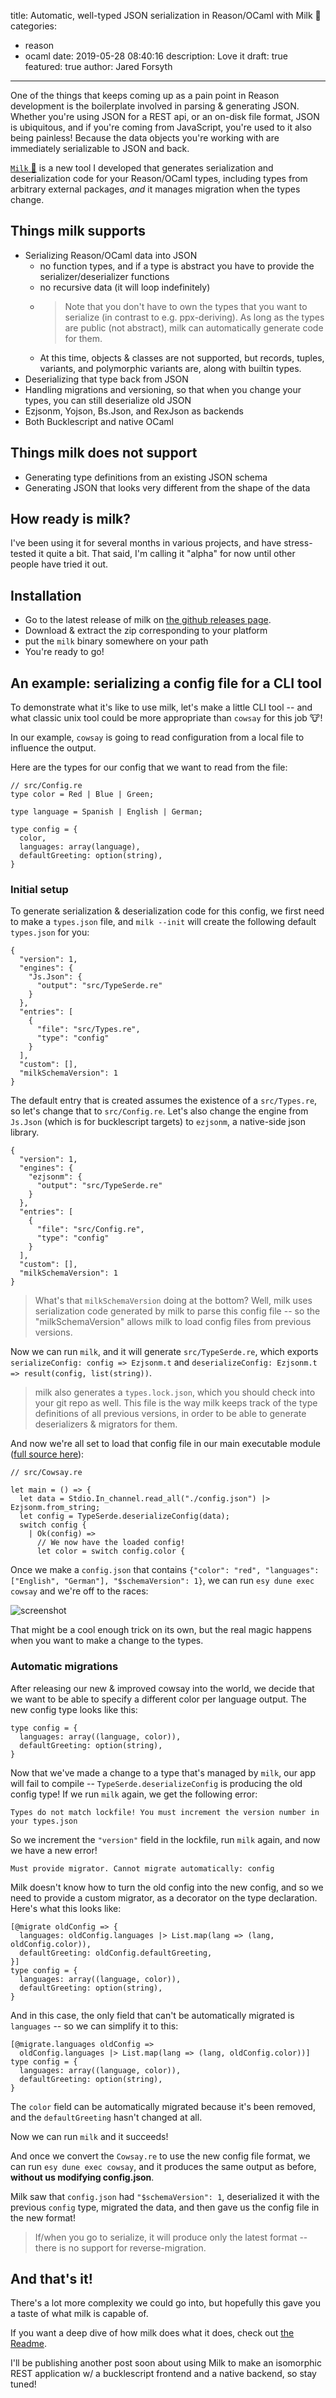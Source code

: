 title: Automatic, well-typed JSON serialization in Reason/OCaml with Milk 🥛
categories:
  - reason
  - ocaml
date: 2019-05-28 08:40:16
description: Love it
draft: true
featured: true
author: Jared Forsyth
---

One of the things that keeps coming up as a pain point in Reason development is the boilerplate involved in parsing & generating JSON. Whether you're using JSON for a REST api, or an on-disk file format, JSON is ubiquitous, and if you're coming from JavaScript, you're used to it also being painless! Because the data objects you're working with are immediately serializable to JSON and back.

[`Milk` 🥛](https://github.com/jaredly/milk) is a new tool I developed that generates serialization and deserialization code for your Reason/OCaml types, including types from arbitrary external packages, *and* it manages migration when the types change.

<!-- more -->

## Things milk supports

- Serializing Reason/OCaml data into JSON
    - no function types, and if a type is abstract you have to provide the serializer/deserializer functions
    - no recursive data (it will loop indefinitely)
    - > Note that you don't have to own the types that you want to serialize (in contrast to e.g. ppx-deriving). As long as the types are public (not abstract), milk can automatically generate code for them.
    - At this time, objects & classes are not supported, but records, tuples, variants, and polymorphic variants are, along with builtin types.
- Deserializing that type back from JSON
- Handling migrations and versioning, so that when you change your types, you can still deserialize old JSON
- Ezjsonm, Yojson, Bs.Json, and RexJson as backends
- Both Bucklescript and native OCaml

## Things milk does not support

- Generating type definitions from an existing JSON schema
- Generating JSON that looks very different from the shape of the data

## How ready is milk?

I've been using it for several months in various projects, and have stress-tested it quite a bit. That said, I'm calling it "alpha" for now until other people have tried it out.

## Installation

- Go to the latest release of milk on [the github releases page](https://github.com/jaredly/milk/releases).
- Download & extract the zip corresponding to your platform
- put the `milk` binary somewhere on your path
- You're ready to go!

## An example: serializing a config file for a CLI tool

To demonstrate what it's like to use milk, let's make a little CLI tool -- and what classic unix tool could be more appropriate than `cowsay` for this job 🐮!

In our example, `cowsay` is going to read configuration from a local file to influence the output.

Here are the types for our config that we want to read from the file:

```
// src/Config.re
type color = Red | Blue | Green;

type language = Spanish | English | German;

type config = {
  color,
  languages: array(language),
  defaultGreeting: option(string),
}
```

### Initial setup

To generate serialization & deserialization code for this config, we first need to make a `types.json` file, and `milk --init` will create the following default `types.json` for you:

```
{
  "version": 1,
  "engines": {
    "Js.Json": {
      "output": "src/TypeSerde.re"
    }
  },
  "entries": [
    {
      "file": "src/Types.re",
      "type": "config"
    }
  ],
  "custom": [],
  "milkSchemaVersion": 1
}
```

The default entry that is created assumes the existence of a `src/Types.re`, so let's change that to `src/Config.re`. Let's also change the engine from `Js.Json` (which is for bucklescript targets) to `ezjsonm`, a native-side json library.

```
{
  "version": 1,
  "engines": {
    "ezjsonm": {
      "output": "src/TypeSerde.re"
    }
  },
  "entries": [
    {
      "file": "src/Config.re",
      "type": "config"
    }
  ],
  "custom": [],
  "milkSchemaVersion": 1
}
```

> What's that `milkSchemaVersion` doing at the bottom? Well, milk uses serialization code generated by milk to parse this config file -- so the "milkSchemaVersion" allows milk to load config files from previous versions.

Now we can run `milk`, and it will generate `src/TypeSerde.re`, which exports `serializeConfig: config => Ezjsonm.t` and `deserializeConfig: Ezjsonm.t => result(config, list(string))`.

> milk also generates a `types.lock.json`, which you should check into your git repo as well. This file is the way milk keeps track of the type definitions of all previous versions, in order to be able to generate deserializers & migrators for them.

And now we're all set to load that config file in our main executable module ([full source here](https://github.com/jaredly/cowsay/blob/0f5204c9fe6aa1216f82546e483668281f910766/src/Cowsay.re)):

```
// src/Cowsay.re

let main = () => {
  let data = Stdio.In_channel.read_all("./config.json") |> Ezjsonm.from_string;
  let config = TypeSerde.deserializeConfig(data);
  switch config {
    | Ok(config) =>
      // We now have the loaded config!
      let color = switch config.color {
```

Once we make a `config.json` that contains `{"color": "red", "languages": ["English", "German"], "$schemaVersion": 1}`, we can run `esy dune exec cowsay` and we're off to the races:

![screenshot](/images/cowsay-1.png)

That might be a cool enough trick on its own, but the real magic happens when you want to make a change to the types.

### Automatic migrations

After releasing our new & improved cowsay into the world, we decide that we want to be able to specify a different color per language output. The new config type looks like this:

```
type config = {
  languages: array((language, color)),
  defaultGreeting: option(string),
}
```

Now that we've made a change to a type that's managed by `milk`, our app will fail to compile -- `TypeSerde.deserializeConfig` is producing the old config type! If we run `milk` again, we get the following error:

`Types do not match lockfile! You must increment the version number in your types.json`

So we increment the `"version"` field in the lockfile, run `milk` again, and now we have a new error!

`Must provide migrator. Cannot migrate automatically: config`

Milk doesn't know how to turn the old config into the new config, and so we need to provide a custom migrator, as a decorator on the type declaration. Here's what this looks like:

```
[@migrate oldConfig => {
  languages: oldConfig.languages |> List.map(lang => (lang, oldConfig.color)),
  defaultGreeting: oldConfig.defaultGreeting,
}]
type config = {
  languages: array((language, color)),
  defaultGreeting: option(string),
}
```

And in this case, the only field that can't be automatically migrated is `languages` -- so we can simplify it to this:

```
[@migrate.languages oldConfig =>
  oldConfig.languages |> List.map(lang => (lang, oldConfig.color))]
type config = {
  languages: array((language, color)),
  defaultGreeting: option(string),
}
```

The `color` field can be automatically migrated because it's been removed, and the `defaultGreeting` hasn't changed at all.

Now we can run `milk` and it succeeds!

And once we convert the `Cowsay.re` to use the new config file format, we can run `esy dune exec cowsay`, and it produces the same output as before, **without us modifying config.json**.

Milk saw that `config.json` had `"$schemaVersion": 1`, deserialized it with the previous `config` type, migrated the data, and then gave us the config file in the new format!

> If/when you go to serialize, it will produce only the latest format -- there is no support for reverse-migration.

## And that's it!

There's a lot more complexity we could go into, but hopefully this gave you a taste of what milk is capable of.

If you want a deep dive of how milk does what it does, check out [the Readme](https://github.com/jaredly/milk/blob/master/Readme.md).

I'll be publishing another post soon about using Milk to make an isomorphic REST application w/ a bucklescript frontend and a native backend, so stay tuned!